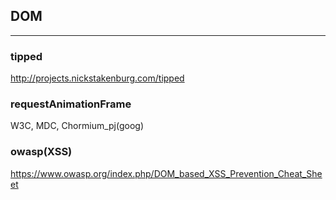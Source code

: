 ## DOM
---

### tipped
http://projects.nickstakenburg.com/tipped

### requestAnimationFrame
W3C, MDC, Chormium_pj(goog)

### owasp(XSS)
https://www.owasp.org/index.php/DOM_based_XSS_Prevention_Cheat_Sheet










